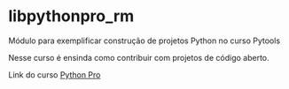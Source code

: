 # libpythonpro_rm
Módulo para exemplificar construção de projetos Python no curso Pytools

Nesse curso é ensinda como contribuir com projetos de código aberto.

Link do curso [Python Pro](https://www.python.pro.br/)

